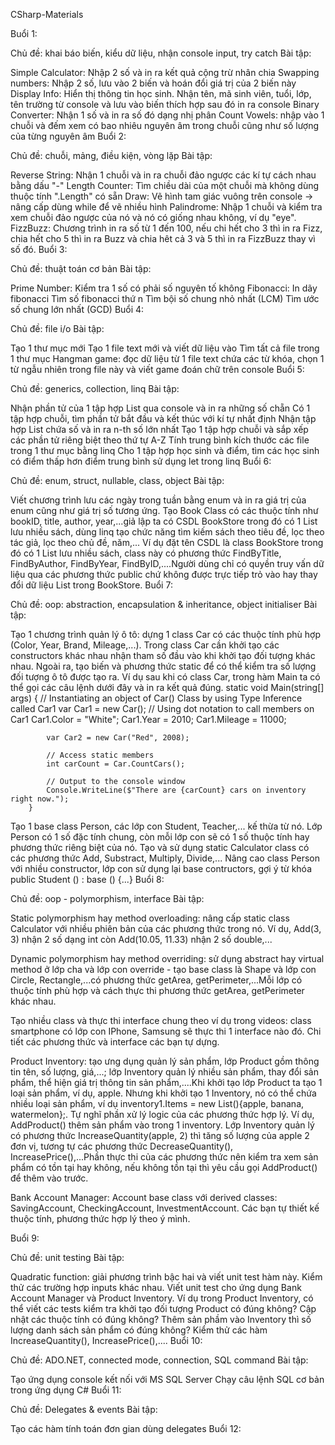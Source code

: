 CSharp-Materials



Buổi 1:

Chủ đề: khai báo biến, kiểu dữ liệu, nhận console input, try catch
Bài tập:

Simple Calculator: Nhập 2 số và in ra kết quả cộng trừ nhân chia
Swapping numbers: Nhập 2 số, lưu vào 2 biến và hoán đổi giá trị của 2 biến này
Display Info: Hiển thị thông tin học sinh. Nhận tên, mã sinh viên, tuổi, lớp, tên trường từ console và lưu vào biến thích hợp sau đó in ra console
Binary Converter: Nhận 1 số và in ra số đó dạng nhị phân
Count Vowels: nhập vào 1 chuỗi và đếm xem có bao nhiêu nguyên âm trong chuỗi cũng như số lượng của từng nguyên âm
Buổi 2:

Chủ đề: chuỗi, mảng, điều kiện, vòng lặp
Bài tập:

Reverse String: Nhận 1 chuỗi và in ra chuỗi đảo ngược các kí tự cách nhau bằng dấu "-"
Length Counter: Tìm chiều dài của một chuỗi mà không dùng thuộc tính ".Length" có sẵn
Draw: Vẽ hình tam giác vuông trên console -> nâng cấp dùng while để vẽ nhiều hình
Palindrome: Nhập 1 chuỗi và kiểm tra xem chuỗi đảo ngược của nó và nó có giống nhau không, ví dụ "eye".
FizzBuzz: Chương trình in ra số từ 1 đến 100, nếu chi hết cho 3 thì in ra Fizz, chia hết cho 5 thì in ra Buzz và chia hêt cả 3 và 5 thì in ra FizzBuzz thay vì số đó.
Buổi 3:

Chủ đề: thuật toán cơ bản
Bài tập:

Prime Number: Kiểm tra 1 số có phải số nguyên tố không
Fibonacci: In dãy fibonacci
Tìm số fibonacci thứ n
Tìm bội số chung nhỏ nhất (LCM)
Tìm ước số chung lớn nhất (GCD)
Buổi 4:

Chủ đề: file i/o
Bài tập:

Tạo 1 thư mục mới
Tạo 1 file text mới và viết dữ liệu vào
Tìm tất cả file trong 1 thư mục
Hangman game: đọc dữ liệu từ 1 file text chứa các từ khóa, chọn 1 từ ngẫu nhiên trong file này và viết game đoán chữ trên console
Buổi 5:

Chủ đề: generics, collection, linq
Bài tập:

Nhận phần tử của 1 tập hợp List qua console và in ra những số chẵn
Có 1 tập hợp chuỗi, tìm phần tử bắt đầu và kết thúc với kí tự nhất định
Nhận tập hợp List chứa số và in ra n-th số lớn nhất
Tạo 1 tập hợp chuỗi và sắp xếp các phần tử riêng biệt theo thứ tự A-Z
Tính trung bình kích thước các file trong 1 thư mục bằng linq
Cho 1 tập hợp học sinh và điểm, tìm các học sinh có điểm thấp hơn điểm trung bình sử dụng let trong linq
Buổi 6:

Chủ đề: enum, struct, nullable, class, object
Bài tập:

Viết chương trình lưu các ngày trong tuần bằng enum và in ra giá trị của enum cũng như giá trị số tương ứng.
Tạo Book Class có các thuộc tính như bookID, title, author, year,...giả lập ta có CSDL BookStore trong đó có 1 List lưu nhiều sách, dùng linq tạo chức năng tìm kiếm sách theo tiêu đề, lọc theo tác giả, lọc theo chủ đề, năm,...
Ví dụ đặt tên CSDL là class BookStore trong đó có 1 List lưu nhiều sách, class này có phương thức FindByTitle, FindByAuthor, FindByYear, FindByID,....Người dùng chỉ có quyền truy vấn dữ liệu qua các phương thức public chứ không được trực tiếp trỏ vào hay thay đổi dữ liệu List trong BookStore.
Buổi 7:

Chủ đề: oop: abstraction, encapsulation & inheritance, object initialiser
Bài tập:

Tạo 1 chương trình quản lý ô tô: dựng 1 class Car có các thuộc tính phù hợp (Color, Year, Brand, Mileage,...). Trong class Car cần khởi tạo các constructors khác nhau nhận tham số đầu vào khi khởi tạo đối tượng khác nhau. Ngoài ra, tạo biến và phương thức static để có thể kiểm tra số lượng đối tượng ô tô được tạo ra. Ví dụ sau khi có class Car, trong hàm Main ta có thể gọi các câu lệnh dưới đây và in ra kết quả đúng.
        static void Main(string[] args)
        {
            // Instantiating an object of Car() Class by using Type Inference called Car1
            var Car1 = new Car();
            // Using dot notation to call members on Car1
            Car1.Color = "White";
            Car1.Year = 2010;
            Car1.Mileage = 11000;

            var Car2 = new Car("Red", 2008);

            // Access static members
            int carCount = Car.CountCars();

            // Output to the console window
            Console.WriteLine($"There are {carCount} cars on inventory right now.");
        }
Tạo 1 base class Person, các lớp con Student, Teacher,... kế thừa từ nó. Lớp Person có 1 số đặc tính chung, còn mỗi lớp con sẽ có 1 số thuộc tính hay phương thức riêng biệt của nó.
Tạo và sử dụng static Calculator class có các phương thức Add, Substract, Multiply, Divide,...
Nâng cao class Person với nhiều constructor, lớp con sử dụng lại base contructors, gợi ý từ khóa public Student () : base () {...}
Buổi 8:

Chủ đề: oop - polymorphism, interface
Bài tập:

Static polymorphism hay method overloading: nâng cấp static class Calculator với nhiều phiên bản của các phương thức trong nó. Ví dụ, Add(3, 3) nhận 2 số dạng int còn Add(10.05, 11.33) nhận 2 số double,...

Dynamic polymorphism hay method overriding: sử dụng abstract hay virtual method ở lớp cha và lớp con override - tạo base class là Shape và lớp con Circle, Rectangle,...có phương thức getArea, getPerimeter,...Mỗi lớp có thuộc tính phù hợp và cách thực thi phương thức getArea, getPerimeter khác nhau.

Tạo nhiều class và thực thi interface chung theo ví dụ trong videos: class smartphone có lớp con IPhone, Samsung sẽ thực thi 1 interface nào đó. Chi tiết các phương thức và interface các bạn tự dựng.

Product Inventory: tạo ưng dụng quản lý sản phẩm, lớp Product gồm thông tin tên, số lượng, giá,...; lớp Inventory quản lý nhiều sản phẩm, thay đổi sản phẩm, thể hiện giá trị thông tin sản phẩm,....Khi khởi tạo lớp Product ta tạo 1 loại sản phẩm, ví dụ, apple. Nhưng khi khởi tạo 1 Inventory, nó có thể chứa nhiều loại sản phẩm, ví dụ inventory1.Items = new List<Product>(){apple, banana, watermelon};. Tự nghĩ phần xử lý logic của các phương thức hợp lý. Ví dụ, AddProduct() thêm sản phẩm vào trong 1 inventory. Lớp Inventory quản lý có phương thức IncreaseQuantity(apple, 2) thì tăng số lượng của apple 2 đơn vị, tương tự các phương thức DecreaseQuantity(), IncreasePrice(),...Phần thực thi của các phương thức nên kiểm tra xem sản phẩm có tồn tại hay không, nếu không tồn tại thì yêu cầu gọi AddProduct() để thêm vào trước.

Bank Account Manager: Account base class với derived classes: SavingAccount, CheckingAccount, InvestmentAccount. Các bạn tự thiết kế thuộc tính, phương thức hợp lý theo ý mình.

Buổi 9:

Chủ đề: unit testing
Bài tập:

Quadratic function: giải phương trình bậc hai và viết unit test hàm này. Kiểm thử các trường hợp inputs khác nhau.
Viết unit test cho ứng dụng Bank Account Manager và Product Inventory. Ví dụ trong Product Inventory, có thể viết các tests kiểm tra khởi tạo đối tượng Product có đúng không? Cập nhật các thuộc tính có đúng không? Thêm sản phầm vào Inventory thì số lượng danh sách sản phẩm có đúng không? Kiểm thử các hàm IncreaseQuantity(), IncreasePrice(),....
Buổi 10:

Chủ đề: ADO.NET, connected mode, connection, SQL command
Bài tập:

Tạo ứng dụng console kết nối với MS SQL Server
Chạy câu lệnh SQL cơ bản trong ứng dụng C#
Buổi 11:

Chủ đề: Delegates & events
Bài tập:

Tạo các hàm tính toán đơn gian dùng delegates
Buổi 12:

